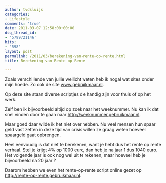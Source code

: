 ```yaml
---
author: tvdsluijs
categories:
- Lifestyle
comments: 'true'
date: 2011-03-07 12:58:00+00:00
dsq_thread_id:
- '5799721146'
hits:
- '598'
layout: post
permalink: /2011/03/berekening-van-rente-op-rente.html
title: Berekening van Rente op Rente

---
```

Zoals verschillende van jullie wellicht weten heb ik nogal wat sites onder mijn hoede. Zo ook de site www.gebruikmaar.nl.

Op deze site staan diverse scriptjes die handig zijn voor thuis of op het werk.

Zelf ben ik bijvoorbeeld altijd op zoek naar het weeknummer. Nu kan ik dat snel vinden door te gaan naar <http://weeknummer.gebruikmaar.nl>.

Maar goed daar wilde ik het niet over hebben. Nu veel mensen hun spaar geld vast zetten in deze tijd van crisis willen ze graag weten hoeveel spaargeld gaat opbrengen. 

Heel eenvoudig is dat niet te berekenen, want je hebt dus het rente op rente verhaal. Stel je krijgt 4% op 1000 euro, dan heb je na jaar 1 dus 1040 euro. Het volgende jaar is ook nog wel uit te rekenen, maar hoeveel heb je bijvoorbeeld na 20 jaar ?

Daarom hebben we even het rente-op-rente script online gezet op <http://rente-op-rente.gebruikmaar.nl>.